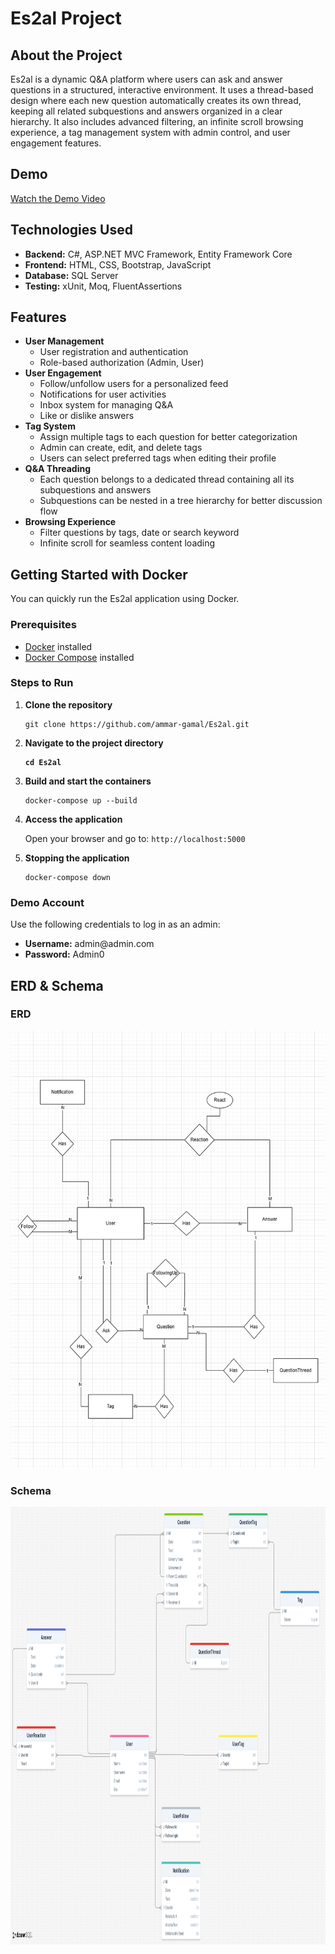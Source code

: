 <h1>Es2al Project</h1>

<h2>About the Project</h2>
<p>
    Es2al is a dynamic Q&A platform where users can ask and answer questions in a structured, interactive environment.
    It uses a thread-based design where each new question automatically creates its own thread, keeping all related subquestions and answers organized in a clear hierarchy.
    It also includes advanced filtering, an infinite scroll browsing experience, a tag management system with admin control, and user engagement features.
</p>
<h2>Demo</h2>
<p>
    <a href="https://drive.google.com/file/d/1YGr87Nc2NFVPCv3-Rrl8ylNr0C4q2xMR/view?usp=sharing" target="_blank">Watch the Demo Video</a>
</p>
<h2>Technologies Used</h2>
<ul>
    <li><b>Backend:</b> C#, ASP.NET MVC Framework, Entity Framework Core</li>
    <li><b>Frontend:</b> HTML, CSS, Bootstrap, JavaScript</li>
    <li><b>Database:</b> SQL Server</li>
    <li><b>Testing:</b> xUnit, Moq, FluentAssertions</li>
</ul>

<h2>Features</h2>
<ul>
    <li><b>User Management</b>
        <ul>
            <li>User registration and authentication</li>
            <li>Role-based authorization (Admin, User)</li>
        </ul>
    </li>
    <li><b>User Engagement</b>
        <ul>
            <li>Follow/unfollow users for a personalized feed</li>
            <li>Notifications for user activities</li>
            <li>Inbox system for managing Q&A</li>
            <li>Like or dislike answers</li>
        </ul>
    </li>
    <li><b>Tag System</b>
        <ul>
            <li>Assign multiple tags to each question for better categorization</li>
            <li>Admin can create, edit, and delete tags</li>
            <li>Users can select preferred tags when editing their profile</li>
        </ul>
    </li>
    <li><b>Q&A Threading</b>
        <ul>
            <li>Each question belongs to a dedicated thread containing all its subquestions and answers</li>
            <li>Subquestions can be nested in a tree hierarchy for better discussion flow</li>
        </ul>
    </li>
    <li><b>Browsing Experience</b>
        <ul>
            <li>Filter questions by tags, date or search keyword </li>
            <li>Infinite scroll for seamless content loading</li>
        </ul>
    </li>
</ul>


<h2>Getting Started with Docker</h2>
<p>You can quickly run the Es2al application using Docker.</p>

<h3>Prerequisites</h3>
<ul>
    <li><a href="https://docs.docker.com/get-docker/" target="_blank">Docker</a> installed</li>
    <li><a href="https://docs.docker.com/compose/install/" target="_blank">Docker Compose</a> installed</li>
</ul>

<h3>Steps to Run</h3>
<ol>
    <li><b>Clone the repository</b>
        <pre><code>git clone https://github.com/ammar-gamal/Es2al.git</code></pre>
    </li>
      <li><b>Navigate to the project directory
          <pre><code>cd Es2al</code></pre>
      </b></li>
    <li><b>Build and start the containers</b>
        <pre><code>docker-compose up --build</code></pre>
    </li>
    <li><b>Access the application</b>
        <p>Open your browser and go to: <code>http://localhost:5000</code></p>
    </li>
    <li><b>Stopping the application</b>
        <pre><code>docker-compose down</code></pre>
    </li>
</ol>
<h3>Demo Account</h3>
<p>Use the following credentials to log in as an admin:</p>
<ul>
    <li><b>Username:</b> admin@admin.com</li>
    <li><b>Password:</b> Admin0</li>
</ul>
<h2>ERD & Schema</h2>
<div style="align:center;">
    <h3>ERD</h3>
    <img src="/ERD.png" alt="ERD" style="width: 700px; height: 700px;">
    <h3>Schema</h3>
    <img src="/Schema.png" alt="Schema" style="width: 700px; height: 700px;">
</div>
